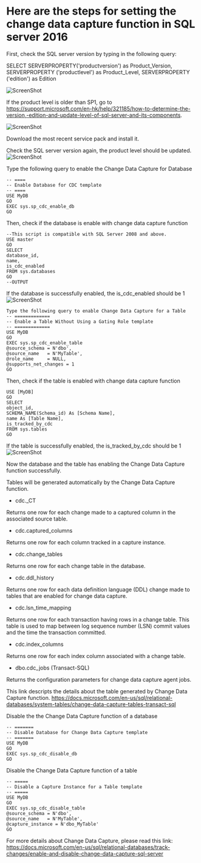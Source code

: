 # Here are the steps for setting the change data capture function in SQL server 2016

First, check the SQL server version by typing in the following query:

SELECT	SERVERPROPERTY('productversion') as Product_Version, 
SERVERPROPERTY ('productlevel') as Product_Level, 
SERVERPROPERTY ('edition') as Edition

![ScreenShot](http://i.imgur.com/kNkit4X.jpg)


If the product level is older than SP1, go to https://support.microsoft.com/en-hk/help/321185/how-to-determine-the-version,-edition-and-update-level-of-sql-server-and-its-components.

![ScreenShot](http://i.imgur.com/peUCxFu.jpg) 

Download the most recent service pack and install it.

Check the SQL server version again, the product level should be updated.
![ScreenShot](http://i.imgur.com/4KNGiGQ.jpg)

Type the following query to enable the Change Data Capture for Database
```
-- ====  
-- Enable Database for CDC template   
-- ====  
USE MyDB  
GO  
EXEC sys.sp_cdc_enable_db  
GO  
```

Then, check if the database is enable with change data capture function
```
--This script is compatible with SQL Server 2008 and above.
USE master
GO
SELECT
database_id,
name,
is_cdc_enabled
FROM sys.databases
GO
--OUTPUT
```

If the database is successfully enabled, the is_cdc_enabled should be 1
![ScreenShot](http://i.imgur.com/TKdJCck.jpg)

```
Type the following query to enable Change Data Capture for a Table
-- =============  
-- Enable a Table Without Using a Gating Role template 
-- =============  
USE MyDB  
GO  
EXEC sys.sp_cdc_enable_table  
@source_schema = N'dbo',  
@source_name   = N'MyTable',  
@role_name     = NULL,  
@supports_net_changes = 1  
GO
```

Then, check if the table is enabled with change data capture function
```
USE [MyDB]
GO
SELECT
object_id,
SCHEMA_NAME(Schema_id) As [Schema Name],
name As [Table Name],
is_tracked_by_cdc
FROM sys.tables
GO
```

If the table is successfully enabled, the is_tracked_by_cdc should be 1
![ScreenShot](http://i.imgur.com/NGxiKvu.jpg)

Now the database and the table has enabling the Change Data Capture function successfully.

Tables will be generated automatically by the Change Data Capture function.

* cdc._CT

Returns one row for each change made to a captured column in the associated source table. 

* cdc.captured_columns

Returns one row for each column tracked in a capture instance. 

* cdc.change_tables

Returns one row for each change table in the database. 

* cdc.ddl_history

Returns one row for each data definition language (DDL) change made to tables that are enabled for change data capture. 

* cdc.lsn_time_mapping

Returns one row for each transaction having rows in a change table. This table is used to map between log sequence number (LSN) commit values and the time the transaction committed. 

* cdc.index_columns

Returns one row for each index column associated with a change table. 

* dbo.cdc_jobs (Transact-SQL)

Returns the configuration parameters for change data capture agent jobs. 

This link descripts the details about the table generated by Change Data Capture function.
https://docs.microsoft.com/en-us/sql/relational-databases/system-tables/change-data-capture-tables-transact-sql


Disable the the Change Data Capture function of a database
```
-- =======  
-- Disable Database for Change Data Capture template   
-- =======  
USE MyDB  
GO  
EXEC sys.sp_cdc_disable_db  
GO 
```

Disable the Change Data Capture function of a table
```
-- =====  
-- Disable a Capture Instance for a Table template   
-- =====  
USE MyDB  
GO  
EXEC sys.sp_cdc_disable_table  
@source_schema = N'dbo',  
@source_name   = N'MyTable',  
@capture_instance = N'dbo_MyTable'  
GO  
```

For more details about Change Data Capture, please read this link:
https://docs.microsoft.com/en-us/sql/relational-databases/track-changes/enable-and-disable-change-data-capture-sql-server
